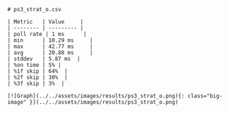 
    # ps3_strat_o.csv

    | Metric   | Value     |
    | -------- | --------- |
    | poll rate | 1 ms      |
    | min      | 10.29 ms     |
    | max      | 42.77 ms     |
    | avg      | 20.88 ms     |
    | stddev   | 5.87 ms  |
    | %on time | 5% |
    | %1f skip | 64%  |
    | %2f skip | 30%  |
    | %3f skip | 3%  |

    [![Graph](../../assets/images/results/ps3_strat_o.png){: class="big-image" }](../../assets/images/results/ps3_strat_o.png)

    